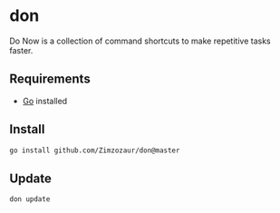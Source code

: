 # don
Do Now is a collection of command shortcuts to make repetitive tasks faster.

## Requirements
- [Go](https://go.dev/dl/) installed

## Install
```bash
go install github.com/Zimzozaur/don@master
```
## Update
```bash
don update
```
